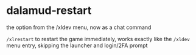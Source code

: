 # dalamud-restart
the option from the /xldev menu, now as a chat command


`/xlrestart` to restart the game immediately, works exactly like the `/xldev` menu entry, skipping the launcher and login/2FA prompt 
